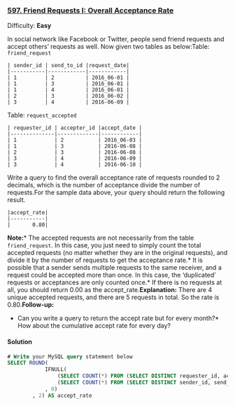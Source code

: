 ### [597\. Friend Requests I: Overall Acceptance Rate](https://leetcode.com/problems/friend-requests-i-overall-acceptance-rate/description/)

Difficulty: **Easy**

In social network like Facebook or Twitter, people send friend requests and accept others’ requests as well. Now given two tables as below:Table: `friend_request`

```
| sender_id | send_to_id |request_date|
|-----------|------------|------------|
| 1         | 2          | 2016_06-01 |
| 1         | 3          | 2016_06-01 |
| 1         | 4          | 2016_06-01 |
| 2         | 3          | 2016_06-02 |
| 3         | 4          | 2016-06-09 |
```

Table: `request_accepted`

```
| requester_id | accepter_id |accept_date |
|--------------|-------------|------------|
| 1            | 2           | 2016_06-03 |
| 1            | 3           | 2016-06-08 |
| 2            | 3           | 2016-06-08 |
| 3            | 4           | 2016-06-09 |
| 3            | 4           | 2016-06-10 |
```

Write a query to find the overall acceptance rate of requests rounded to 2 decimals, which is the number of acceptance divide the number of requests.For the sample data above, your query should return the following result.

```
|accept_rate|
|-----------|
|       0.80|
```

**Note:***   The accepted requests are not necessarily from the table `friend_request`. In this case, you just need to simply count the total accepted requests (no matter whether they are in the original requests), and divide it by the number of requests to get the acceptance rate.*   It is possible that a sender sends multiple requests to the same receiver, and a request could be accepted more than once. In this case, the ‘duplicated’ requests or acceptances are only counted once.*   If there is no requests at all, you should return 0.00 as the accept_rate.**Explanation:** There are 4 unique accepted requests, and there are 5 requests in total. So the rate is 0.80.**Follow-up:**  
*   Can you write a query to return the accept rate but for every month?*   How about the cumulative accept rate for every day?

#### Solution
```sql
# Write your MySQL query statement below
SELECT ROUND( 
            IFNULL(
                (SELECT COUNT(*) FROM (SELECT DISTINCT requester_id, accepter_id FROM request_accepted) AS A ) / 
                (SELECT COUNT(*) FROM (SELECT DISTINCT sender_id, send_to_id FROM friend_request) AS B)
            , 0)
        , 2) AS accept_rate
```